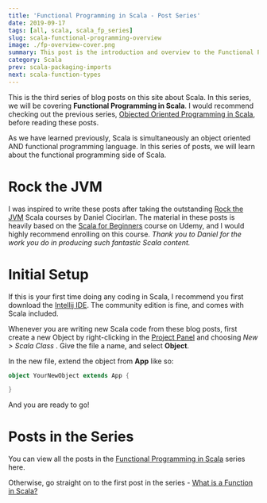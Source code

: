 ```yaml
---
title: 'Functional Programming in Scala - Post Series'
date: 2019-09-17
tags: [all, scala, scala_fp_series]
slug: scala-functional-programming-overview
image: ./fp-overview-cover.png
summary: This post is the introduction and overview to the Functional Programming in Scala post series. Covers what you can expect to learn in this series of posts
category: Scala
prev: scala-packaging-imports
next: scala-function-types
---
```


This is the third series of blog posts on this site about Scala. In this series, we will be covering **Functional Programming in Scala**. I would recommend checking out the previous series, [Objected Oriented Programming in Scala](../blog/scala_oo_series/), before reading these posts.

As we have learned previously, Scala is simultaneously an object oriented AND functional programming language. In this series of posts, we will learn about the functional programming side of Scala.

# Rock the JVM

I was inspired to write these posts after taking the outstanding [Rock the JVM](https://rockthejvm.com) Scala courses by Daniel Ciocirlan. The material in these posts is heavily based on the [Scala for Beginners](https://www.udemy.com/course/rock-the-jvm-scala-for-beginners/?couponCode=ROCKTHEJVM) course on Udemy, and I would highly recommend enrolling on this course. _Thank you to Daniel for the work you do in producing such fantastic Scala content._

# Initial Setup

If this is your first time doing any coding in Scala, I recommend you first download the [Intellij IDE](https://www.jetbrains.com/idea/). The community edition is fine, and comes with Scala included.

Whenever you are writing new Scala code from these blog posts, first create a new Object by right-clicking in the [Project Panel](https://www.jetbrains.com/help/idea/project-tool-window.html) and choosing _New > Scala Class_ . Give the file a name, and select **Object**.

In the new file, extend the object from **App** like so:

```scala
object YourNewObject extends App {

}
```

And you are ready to go!

# Posts in the Series

You can view all the posts in the [Functional Programming in Scala](../blog/scala_fp_series/) series here.

Otherwise, go straight on to the first post in the series - [What is a Function in Scala?](../scala-function-types/)
